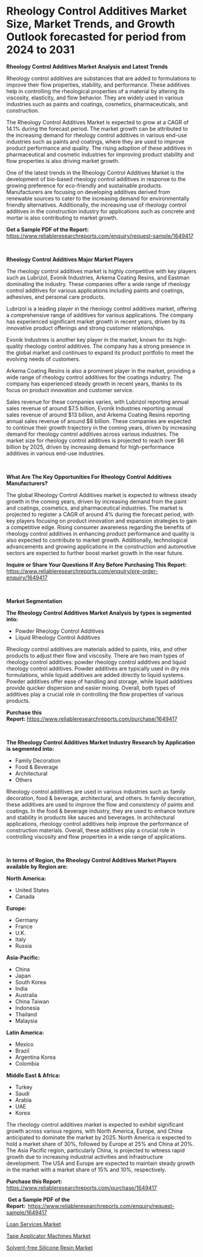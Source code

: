 <p><h1>Rheology Control Additives Market Size, Market Trends, and Growth Outlook forecasted for period from 2024 to 2031</h1></p><p><strong>Rheology Control Additives Market Analysis and Latest Trends</strong></p>
<p><p>Rheology control additives are substances that are added to formulations to improve their flow properties, stability, and performance. These additives help in controlling the rheological properties of a material by altering its viscosity, elasticity, and flow behavior. They are widely used in various industries such as paints and coatings, cosmetics, pharmaceuticals, and construction.</p><p>The Rheology Control Additives Market is expected to grow at a CAGR of 14.1% during the forecast period. The market growth can be attributed to the increasing demand for rheology control additives in various end-use industries such as paints and coatings, where they are used to improve product performance and quality. The rising adoption of these additives in pharmaceutical and cosmetic industries for improving product stability and flow properties is also driving market growth.</p><p>One of the latest trends in the Rheology Control Additives Market is the development of bio-based rheology control additives in response to the growing preference for eco-friendly and sustainable products. Manufacturers are focusing on developing additives derived from renewable sources to cater to the increasing demand for environmentally friendly alternatives. Additionally, the increasing use of rheology control additives in the construction industry for applications such as concrete and mortar is also contributing to market growth.</p></p>
<p><strong>Get a Sample PDF of the Report:&nbsp;</strong> <a href="https://www.reliableresearchreports.com/enquiry/request-sample/1649417">https://www.reliableresearchreports.com/enquiry/request-sample/1649417</a></p>
<p>&nbsp;</p>
<p><strong>Rheology Control Additives Major Market Players</strong></p>
<p><p>The rheology control additives market is highly competitive with key players such as Lubrizol, Evonik Industries, Arkema Coating Resins, and Eastman dominating the industry. These companies offer a wide range of rheology control additives for various applications including paints and coatings, adhesives, and personal care products.</p><p>Lubrizol is a leading player in the rheology control additives market, offering a comprehensive range of additives for various applications. The company has experienced significant market growth in recent years, driven by its innovative product offerings and strong customer relationships.</p><p>Evonik Industries is another key player in the market, known for its high-quality rheology control additives. The company has a strong presence in the global market and continues to expand its product portfolio to meet the evolving needs of customers.</p><p>Arkema Coating Resins is also a prominent player in the market, providing a wide range of rheology control additives for the coatings industry. The company has experienced steady growth in recent years, thanks to its focus on product innovation and customer service.</p><p>Sales revenue for these companies varies, with Lubrizol reporting annual sales revenue of around $7.5 billion, Evonik Industries reporting annual sales revenue of around $13 billion, and Arkema Coating Resins reporting annual sales revenue of around $8 billion. These companies are expected to continue their growth trajectory in the coming years, driven by increasing demand for rheology control additives across various industries. The market size for rheology control additives is projected to reach over $6 billion by 2025, driven by increasing demand for high-performance additives in various end-use industries.</p></p>
<p>&nbsp;</p>
<p><strong>What Are The Key Opportunities For Rheology Control Additives Manufacturers?</strong></p>
<p><p>The global Rheology Control Additives market is expected to witness steady growth in the coming years, driven by increasing demand from the paint and coatings, cosmetics, and pharmaceutical industries. The market is projected to register a CAGR of around 4% during the forecast period, with key players focusing on product innovation and expansion strategies to gain a competitive edge. Rising consumer awareness regarding the benefits of rheology control additives in enhancing product performance and quality is also expected to contribute to market growth. Additionally, technological advancements and growing applications in the construction and automotive sectors are expected to further boost market growth in the near future.</p></p>
<p><strong>Inquire or Share Your Questions If Any Before Purchasing This Report:</strong> <a href="https://www.reliableresearchreports.com/enquiry/pre-order-enquiry/1649417">https://www.reliableresearchreports.com/enquiry/pre-order-enquiry/1649417</a></p>
<p>&nbsp;</p>
<p><strong>Market Segmentation</strong></p>
<p><strong>The Rheology Control Additives Market Analysis by types is segmented into:</strong></p>
<p><ul><li>Powder Rheology Control Additives</li><li>Liquid Rheology Control Additives</li></ul></p>
<p><p>Rheology control additives are materials added to paints, inks, and other products to adjust their flow and viscosity. There are two main types of rheology control additives: powder rheology control additives and liquid rheology control additives. Powder additives are typically used in dry mix formulations, while liquid additives are added directly to liquid systems. Powder additives offer ease of handling and storage, while liquid additives provide quicker dispersion and easier mixing. Overall, both types of additives play a crucial role in controlling the flow properties of various products.</p></p>
<p><strong>Purchase this Report:&nbsp;</strong><a href="https://www.reliableresearchreports.com/purchase/1649417">https://www.reliableresearchreports.com/purchase/1649417</a></p>
<p>&nbsp;</p>
<p><strong>The Rheology Control Additives Market Industry Research by Application is segmented into:</strong></p>
<p><ul><li>Family Decoration</li><li>Food & Beverage</li><li>Architectural</li><li>Others</li></ul></p>
<p><p>Rheology control additives are used in various industries such as family decoration, food & beverage, architectural, and others. In family decoration, these additives are used to improve the flow and consistency of paints and coatings. In the food & beverage industry, they are used to enhance texture and stability in products like sauces and beverages. In architectural applications, rheology control additives help improve the performance of construction materials. Overall, these additives play a crucial role in controlling viscosity and flow properties in a wide range of applications.</p></p>
<p>&nbsp;</p>
<p><strong>In terms of Region, the Rheology Control Additives Market Players available by Region are:</strong></p>
<p>
    <p> <strong> North America: </strong>
        <ul>
            <li>United States</li>
            <li>Canada</li>
        </ul>
        </p> 
    <p> <strong> Europe: </strong>
        <ul>
            <li>Germany</li>
            <li>France</li>
            <li>U.K.</li>
            <li>Italy</li>
            <li>Russia</li>
        </ul>
        </p> 
    <p> <strong> Asia-Pacific: </strong>
        <ul>
            <li>China</li>
            <li>Japan</li>
            <li>South Korea</li>
            <li>India</li>
            <li>Australia</li>
            <li>China Taiwan</li>
            <li>Indonesia</li>
            <li>Thailand</li>
            <li>Malaysia</li>
        </ul>
        </p> 
    <p> <strong> Latin America: </strong>
        <ul>
            <li>Mexico</li>
            <li>Brazil</li>
            <li>Argentina Korea</li>
            <li>Colombia</li>
        </ul>
        </p> 
    <p> <strong> Middle East & Africa: </strong>
        <ul>
            <li>Turkey</li>
            <li>Saudi</li>
            <li>Arabia</li>
            <li>UAE</li>
            <li>Korea</li>
        </ul>
    </p>
    </p>
<p><p>The rheology control additives market is expected to exhibit significant growth across various regions, with North America, Europe, and China anticipated to dominate the market by 2025. North America is expected to hold a market share of 30%, followed by Europe at 25% and China at 20%. The Asia Pacific region, particularly China, is projected to witness rapid growth due to increasing industrial activities and infrastructure development. The USA and Europe are expected to maintain steady growth in the market with a market share of 15% and 10%, respectively.</p></p>
<p><strong>Purchase this Report: </strong><a href="https://www.reliableresearchreports.com/purchase/1649417">https://www.reliableresearchreports.com/purchase/1649417</a></p>
<p>&nbsp;<strong>Get a Sample PDF of the Report:&nbsp;&nbsp;</strong><a href="https://www.reliableresearchreports.com/enquiry/request-sample/1649417">https://www.reliableresearchreports.com/enquiry/request-sample/1649417</a></p>
<p><strong></strong></p>
<p><p><a href="https://view.publitas.com/reportprime-1/loan-services-market-size-and-growth-market-segmentation-regional-and-country-breakdowns-and-market-trends-for-period-from-2023-2030/">Loan Services Market</a></p><p><a href="https://view.publitas.com/reportprime-1/tape-applicator-machines-market-research-report-provides-thorough-industry-overview-which-offers-an-in-depth-analysis-of-product-trends-and-new-market-divisions/">Tape Applicator Machines Market</a></p><p><a href="https://view.publitas.com/reportprime-1/solvent-free-silicone-resin-market-size-2023-2030-global-industrial-analysis-key-geographical-regions-market-share-top-key-players-product-types-and-forecast-research-report/">Solvent-free Silicone Resin Market</a></p></p>